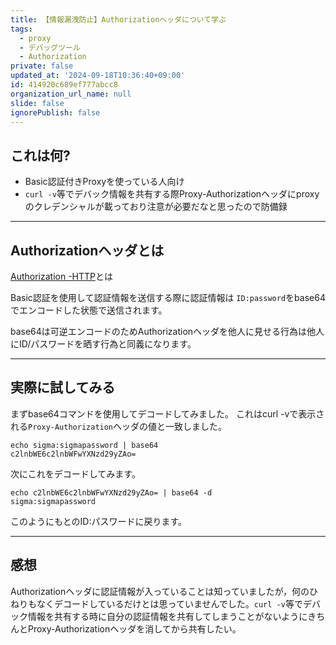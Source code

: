 ```yaml
---
title: 【情報漏洩防止】Authorizationヘッダについて学ぶ
tags:
  - proxy
  - デバッグツール
  - Authorization
private: false
updated_at: '2024-09-18T10:36:40+09:00'
id: 414920c689ef777abcc8
organization_url_name: null
slide: false
ignorePublish: false
---
```

## これは何?

- Basic認証付きProxyを使っている人向け
- `curl -v`等でデバック情報を共有する際Proxy-Authorizationヘッダにproxyのクレデンシャルが載っており注意が必要だなと思ったので防備録

---

## Authorizationヘッダとは

[Authorization -HTTP](https://developer.mozilla.org/ja/docs/Web/HTTP/Headers/Authorization)とは

Basic認証を使用して認証情報を送信する際に認証情報は
`ID:password`をbase64でエンコードした状態で送信されます。

base64は可逆エンコードのためAuthorizationヘッダを他人に見せる行為は他人にID/パスワードを晒す行為と同義になります。

---

## 実際に試してみる

まずbase64コマンドを使用してデコードしてみました。
これはcurl -vで表示される`Proxy-Authorization`ヘッダの値と一致しました。

```shell
echo sigma:sigmapassword | base64
c2lnbWE6c2lnbWFwYXNzd29yZAo=
```

次にこれをデコードしてみます。

```shell
echo c2lnbWE6c2lnbWFwYXNzd29yZAo= | base64 -d
sigma:sigmapassword
```

このようにもとのID:パスワードに戻ります。

---

## 感想

Authorizationヘッダに認証情報が入っていることは知っていましたが，何のひねりもなくデコードしているだけとは思っていませんでした。`curl -v`等でデバック情報を共有する時に自分の認証情報を共有してしまうことがないようにきちんとProxy-Authorizationヘッダを消してから共有したい。
